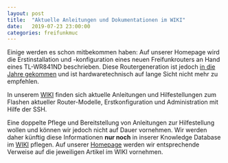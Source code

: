 ```yaml
---
layout: post
title:  "Aktuelle Anleitungen und Dokumentationen im WIKI"
date:   2019-07-23 23:00:00
categories: freifunkmuc
---
```


Einige werden es schon mitbekommen haben: Auf unserer Homepage wird die Erstinstallation und -konfiguration eines neuen Freifunkrouters an Hand eines TL-WR841ND beschrieben. Diese Routergeneration ist jedoch [in die Jahre gekommen](https://ffmuc.net/freifunkmuc/2019/07/11/austausch-aelterer-geraete/) und ist hardwaretechnisch auf lange Sicht nicht mehr zu empfehlen.

In unserem [WIKI](https://ffmuc.net/wiki) finden sich aktuelle Anleitungen und Hilfestellungen zum Flashen aktueller Router-Modelle, Erstkonfiguration und Administration mit Hilfe der SSH. 

Eine doppelte Pflege und Bereitstellung von Anleitungen zur Hilfestellung wollen und können wir jedoch nicht auf Dauer vornehmen. Wir werden daher künftig diese Informationen **nur noch** in inserer Knowledge Database im [WIKI](https://ffmuc.net/wiki) pflegen. Auf unserer [Homepage](https://ffmuc.net) werden wir entsprechende Verweise auf die jeweiligen Artikel im WIKI vornehmen.
